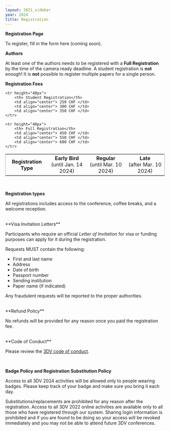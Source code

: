 ```yaml
---
layout: 2021_sidebar
year: 2024
title: Registration
---
```


**Registration Page**

To register, fill in the form here (coming soon).
<!-- To register, fill in the form [here.](http://www.davoscongress.ch/3DVConference/Registration) -->

**Authors**

At least one of the authors needs to be registered with a **Full Registration** by the time of the camera ready deadline.
A student registration is **not** enough!
It is **not** possible to register multiple papers for a single person. 

**Registration Fees**

<table style="border-collapse: collapse; border: 1px solid #AAAAAA; width: 100%;">
    <tr height="40px">
        <th>Registration Type</th>
        <td align="center"><b>Early Bird</b><br> (until Jan. 14 2024)</td>
        <td align="center"><b>Regular</b><br> (until Mar. 10 2024)</td>
        <td align="center"><b>Late</b><br> (after Mar. 10 2024)</td>
    </tr>

    <tr height="40px">
        <th> Student Registration</th>
        <td align="center"> 250 CHF </td>
        <td align="center"> 300 CHF </td>
        <td align="center"> 350 CHF </td>
    </tr>
    
    <tr height="40px">
        <th> Full Registration</th>
        <td align="center"> 450 CHF </td>
        <td align="center"> 550 CHF </td>
        <td align="center"> 600 CHF </td>
    </tr>

</table>

<br>

**Registration types**

All registrations includes access to the conference, coffee breaks, and a welcome reception. 


<br>
**Visa Invitation Letters**

Participants who require an official <i>Letter of Invitation</i> for visa or funding
purposes can apply for it during the registration.
<!-- by contacting the general chairs
(3dv24gc [at] googlegroups [dot] com). 
registered and have paid the relevant registration fee to obtain a letter of
invitation. -->
Requests MUST contain the following:

- First and last name
- Address
- Date of birth
- Passport number
- Sending institution
- Paper name (if indicated)

Any fraudulent requests will be reported to the proper authorities.


<!-- <br>
**Childcare**

3DV2022 will provide childcare during the conference. Please reach out to the
general chairs and you will receive further information. Contact: 3dv22gc [at] googlegroups [dot] com   -->


<br>
**Refund Policy**

No refunds will be provided for any reason once you paid the registration fee.

<br>
**Code of Conduct**

Please review the [3DV code of conduct]({{site.url}}/{{page.year}}/code-of-conduct).

<br>

**Badge Policy and Registration Substitution Policy**

Access to all 3DV 2024 activities will be allowed only to people wearing badges.
Please keep track of your badge and make sure you bring it each day.

Substitutions/replacements are prohibited for any reason after the
registration. Access to all 3DV 2022 online activities are available only to
all those who have registered through our system. Sharing login information is
prohibited and if you are found to be doing so your access will be revoked
immediately and you may not be able to attend future 3DV conferences.
